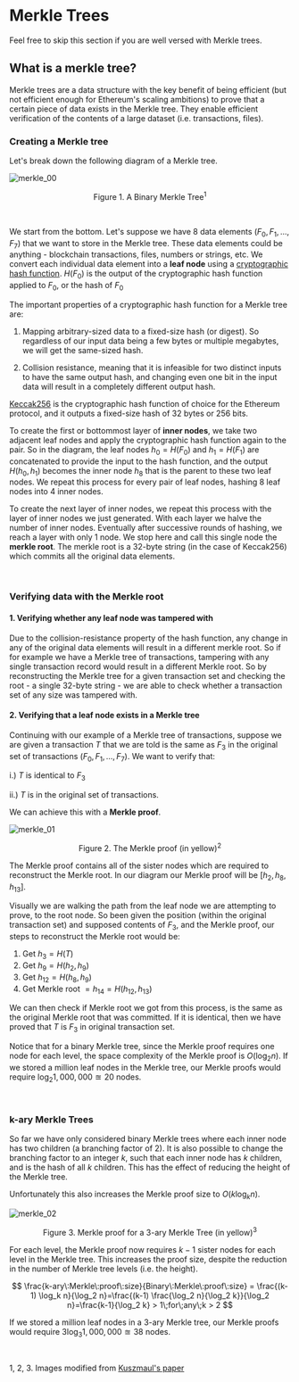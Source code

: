# Merkle Trees

Feel free to skip this section if you are well versed with Merkle trees.

## What is a merkle tree?

Merkle trees are a data structure with the key benefit of being efficient (but not efficient enough for Ethereum's scaling ambitions) to prove that a certain piece of data exists in the Merkle tree. They enable efficient verification of the contents of a large dataset (i.e. transactions, files). 

### Creating a Merkle tree

Let's break down the following diagram of a Merkle tree.

![merkle_00](/img/merkle_00.png)

<p align="center">Figure 1. A Binary Merkle Tree<sup>1</sup></p>

<br/>

We start from the bottom. Let's suppose we have 8 data elements ($F_0, F_1, ..., F_7$) that we want to store in the Merkle tree. These data elements could be anything - blockchain transactions, files, numbers or strings, etc. We convert each individual data element into a **leaf node** using a [cryptographic hash function](https://en.wikipedia.org/wiki/Cryptographic_hash_function). $H(F_0)$ is the output of the cryptographic hash function applied to $F_0$, or the hash of $F_0$

The important properties of a cryptographic hash function for a Merkle tree are:

1. Mapping arbitrary-sized data to a fixed-size hash (or digest). So regardless of our input data being a few bytes or multiple megabytes, we will get the same-sized hash.

2. Collision resistance, meaning that it is infeasible for two distinct inputs to have the same output hash, and changing even one bit in the input data will result in a completely different output hash.

[Keccak256](https://keccak.team/keccak.html) is the cryptographic hash function of choice for the Ethereum protocol, and it outputs a fixed-size hash of 32 bytes or 256 bits.

To create the first or bottommost layer of **inner nodes**, we take two adjacent leaf nodes and apply the cryptographic hash function again to the pair. So in the diagram, the leaf nodes $h_0=H(F_0)$ and $h_1=H(F_1)$ are concatenated to provide the input to the hash function, and the output $H(h_0, h_1)$ becomes the inner node $h_8$ that is the parent to these two leaf nodes. We repeat this process for every pair of leaf nodes, hashing 8 leaf nodes into 4 inner nodes. 

To create the next layer of inner nodes, we repeat this process with the layer of inner nodes we just generated. With each layer we halve the number of inner nodes. Eventually after successive rounds of hashing, we reach a layer with only 1 node. We stop here and call this single node the **merkle root**. The merkle root is a 32-byte string (in the case of Keccak256) which commits all the original data elements.

<br/>

### Verifying data with the Merkle root

#### 1. Verifying whether any leaf node was tampered with

Due to the collision-resistance property of the hash function, any change in any of the original data elements will result in a different merkle root. So if for example we have a Merkle tree of transactions, tampering with any single transaction record would result in a different Merkle root. So by reconstructing the Merkle tree for a given transaction set and checking the root - a single 32-byte string - we are able to check whether a transaction set of any size was tampered with.

#### 2. Verifying that a leaf node exists in a Merkle tree

Continuing with our example of a Merkle tree of transactions, suppose we are given a transaction $T$ that we are told is the same as $F_3$ in the original set of transactions ($F_0, F_1, ..., F_7$). We want to verify that: 

i.) $T$ is identical to $F_3$

ii.) $T$ is in the original set of transactions.

We can achieve this with a **Merkle proof**.

![merkle_01](/img/merkle_01.png)

<p align="center">Figure 2. The Merkle proof (in yellow)<sup>2</sup></p>

The Merkle proof contains all of the sister nodes which are required to reconstruct the Merkle root. In our diagram our Merkle proof will be $[h_2, h_8, h_{13}]$. 

Visually we are walking the path from the leaf node we are attempting to prove, to the root node. So been given the position (within the original transaction set) and supposed contents of $F_3$, and the Merkle proof, our steps to reconstruct the Merkle root would be:
1. Get $h_3 = H(T)$
2. Get $h_9 = H(h_2, h_9)$
3. Get $h_{12} = H(h_8, h_9)$
4. Get Merkle root $= h_{14} = H(h_{12}, h_{13})$

We can then check if Merkle root we got from this process, is the same as the original Merkle root that was committed. If it is identical, then we have proved that $T$ is $F_3$ in original transaction set.

Notice that for a binary Merkle tree, since the Merkle proof requires one node for each level, the space complexity of the Merkle proof is $O(\log_2 n)$. If we stored a million leaf nodes in the Merkle tree, our Merkle proofs would require $\log_2 1,000,000 \approxeq 20$ nodes.

<br/>

### k-ary Merkle Trees

So far we have only considered binary Merkle trees where each inner node has two children (a branching factor of 2). It is also possible to change the branching factor to an integer $k$, such that each inner node has $k$ children, and is the hash of all $k$ children. This has the effect of reducing the height of the Merkle tree. 

Unfortunately this also increases the Merkle proof size to $O(k \log_k n)$.

![merkle_02](/img/merkle_02.png)

<p align="center">Figure 3. Merkle proof for a 3-ary Merkle Tree (in yellow)<sup>3</sup></p>

For each level, the Merkle proof now requires $k-1$ sister nodes for each level in the Merkle tree. This increases the proof size, despite the reduction in the number of Merkle tree levels (i.e. the height). 

$$
\frac{k-ary\:Merkle\:proof\:size}{Binary\:Merkle\:proof\:size} = \frac{(k-1) \log_k n}{\log_2 n}=\frac{(k-1) \frac{\log_2 n}{\log_2 k}}{\log_2 n}=\frac{k-1}{\log_2 k} > 1\;for\;any\;k > 2
$$ 

If we stored a million leaf nodes in a 3-ary Merkle tree, our Merkle proofs would require $3 \log_3 1,000,000 \approxeq 38$ nodes.

<br/>

1, 2, 3. Images modified from [Kuszmaul's paper](https://math.mit.edu/research/highschool/primes/materials/2018/Kuszmaul.pdf)